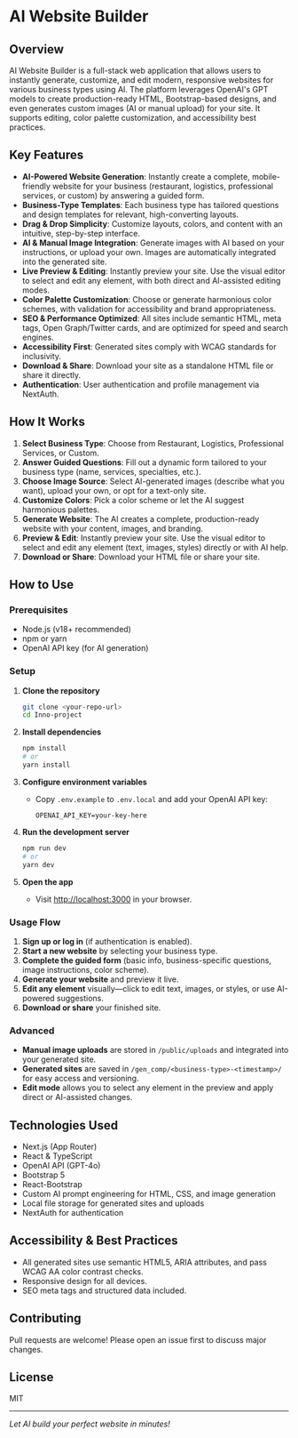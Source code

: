 # AI Website Builder

## Overview

AI Website Builder is a full-stack web application that allows users to instantly generate, customize, and edit modern, responsive websites for various business types using AI. The platform leverages OpenAI's GPT models to create production-ready HTML, Bootstrap-based designs, and even generates custom images (AI or manual upload) for your site. It supports editing, color palette customization, and accessibility best practices.

## Key Features

- **AI-Powered Website Generation**: Instantly create a complete, mobile-friendly website for your business (restaurant, logistics, professional services, or custom) by answering a guided form.
- **Business-Type Templates**: Each business type has tailored questions and design templates for relevant, high-converting layouts.
- **Drag & Drop Simplicity**: Customize layouts, colors, and content with an intuitive, step-by-step interface.
- **AI & Manual Image Integration**: Generate images with AI based on your instructions, or upload your own. Images are automatically integrated into the generated site.
- **Live Preview & Editing**: Instantly preview your site. Use the visual editor to select and edit any element, with both direct and AI-assisted editing modes.
- **Color Palette Customization**: Choose or generate harmonious color schemes, with validation for accessibility and brand appropriateness.
- **SEO & Performance Optimized**: All sites include semantic HTML, meta tags, Open Graph/Twitter cards, and are optimized for speed and search engines.
- **Accessibility First**: Generated sites comply with WCAG standards for inclusivity.
- **Download & Share**: Download your site as a standalone HTML file or share it directly.
- **Authentication**: User authentication and profile management via NextAuth.

## How It Works

1. **Select Business Type**: Choose from Restaurant, Logistics, Professional Services, or Custom.
2. **Answer Guided Questions**: Fill out a dynamic form tailored to your business type (name, services, specialties, etc.).
3. **Choose Image Source**: Select AI-generated images (describe what you want), upload your own, or opt for a text-only site.
4. **Customize Colors**: Pick a color scheme or let the AI suggest harmonious palettes.
5. **Generate Website**: The AI creates a complete, production-ready website with your content, images, and branding.
6. **Preview & Edit**: Instantly preview your site. Use the visual editor to select and edit any element (text, images, styles) directly or with AI help.
7. **Download or Share**: Download your HTML file or share your site.

## How to Use

### Prerequisites

- Node.js (v18+ recommended)
- npm or yarn
- OpenAI API key (for AI generation)

### Setup

1. **Clone the repository**

   ```bash
   git clone <your-repo-url>
   cd Inno-project
   ```

2. **Install dependencies**

   ```bash
   npm install
   # or
   yarn install
   ```

3. **Configure environment variables**

   - Copy `.env.example` to `.env.local` and add your OpenAI API key:

     ```env
     OPENAI_API_KEY=your-key-here
     ```

4. **Run the development server**

   ```bash
   npm run dev
   # or
   yarn dev
   ```

5. **Open the app**
   - Visit [http://localhost:3000](http://localhost:3000) in your browser.

### Usage Flow

1. **Sign up or log in** (if authentication is enabled).
2. **Start a new website** by selecting your business type.
3. **Complete the guided form** (basic info, business-specific questions, image instructions, color scheme).
4. **Generate your website** and preview it live.
5. **Edit any element** visually—click to edit text, images, or styles, or use AI-powered suggestions.
6. **Download or share** your finished site.

### Advanced

- **Manual image uploads** are stored in `/public/uploads` and integrated into your generated site.
- **Generated sites** are saved in `/gen_comp/<business-type>-<timestamp>/` for easy access and versioning.
- **Edit mode** allows you to select any element in the preview and apply direct or AI-assisted changes.

## Technologies Used

- Next.js (App Router)
- React & TypeScript
- OpenAI API (GPT-4o)
- Bootstrap 5
- React-Bootstrap
- Custom AI prompt engineering for HTML, CSS, and image generation
- Local file storage for generated sites and uploads
- NextAuth for authentication

## Accessibility & Best Practices

- All generated sites use semantic HTML5, ARIA attributes, and pass WCAG AA color contrast checks.
- Responsive design for all devices.
- SEO meta tags and structured data included.

## Contributing

Pull requests are welcome! Please open an issue first to discuss major changes.

## License

MIT

---

*Let AI build your perfect website in minutes!*
